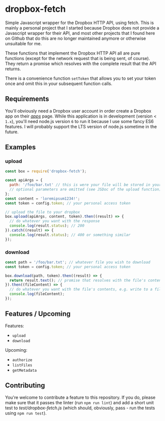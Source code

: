 # dropbox-fetch
Simple Javascript wrapper for the Dropbox HTTP API, using fetch. This is mainly a personal project that I started because Dropbox does not provide a Javascript wrapper for their API, and most other projects that I found here on Github that do this are no longer maintained anymore or otherwise unsuitable for me.

These functions that implement the Dropbox HTTP API all are pure functions (except for the network request that is being sent, of course). They return a promise which resolves with the complete result that the API returns.

There is a convenience function `setToken` that allows you to set your token once and omit this in your subsequent function calls.

## Requirements

You'll obviously need a Dropbox user account in order create a Dropbox app on their [*apps*](https://www.dropbox.com/developers/apps) page.
While this application is in development (version < `1.x`), you'll need node.js version `6` to run it because I use some fancy ES6 features.
I will probably support the LTS version of node.js sometime in the future.

## Examples

### upload

``` js
const box = require('dropbox-fetch');

const apiArgs = {
  path: '/foo/bar.txt' // this is were your file will be stored in your dropbox
  // optional parameters are omitted (see JSDoc of the upload function)
};
const content = 'loremipsum1234!';
const token = config.token; // your personal access token

// upload the file to your dropbox
box.upload(apiArgs, content, token).then((result) => {
  // do whatever you want with the response
  console.log(result.status); // 200
}).catch((result) => {
  console.log(result.status); // 400 or something similar
});
```

### download

``` js
const path = '/foo/bar.txt'; // whatever file you wish to download
const token = config.token; // your personal access token

box.download(path, token).then((result) => {
  return result.text(); // promise that resolves with the file's content as a string
}).then((fileContent) => {
  // do whatever you want with the file's contents, e.g. write to a file or just log
  console.log(fileContent);
});
```
## Features / Upcoming

Features:

- `upload`
- `download`

Upcoming:

- `authorize`
- `listFiles`
- `getMetadata`


## Contributing

You're welcome to contribute a feature to this repository. If you do, please make sure that it passes the linter (run `npm run lint`) and add a short unit test to *test/dropbox-fetch.js* (which should, obviously, pass - run the tests using `npm run test`).
